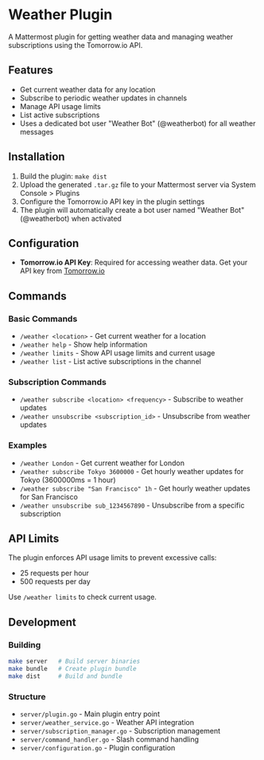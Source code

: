 # Weather Plugin

A Mattermost plugin for getting weather data and managing weather subscriptions using the Tomorrow.io API.

## Features

- Get current weather data for any location
- Subscribe to periodic weather updates in channels
- Manage API usage limits
- List active subscriptions
- Uses a dedicated bot user "Weather Bot" (@weatherbot) for all weather messages

## Installation

1. Build the plugin: `make dist`
2. Upload the generated `.tar.gz` file to your Mattermost server via System Console > Plugins
3. Configure the Tomorrow.io API key in the plugin settings
4. The plugin will automatically create a bot user named "Weather Bot" (@weatherbot) when activated

## Configuration

- **Tomorrow.io API Key**: Required for accessing weather data. Get your API key from [Tomorrow.io](https://www.tomorrow.io/)

## Commands

### Basic Commands
- `/weather <location>` - Get current weather for a location
- `/weather help` - Show help information
- `/weather limits` - Show API usage limits and current usage
- `/weather list` - List active subscriptions in the channel

### Subscription Commands
- `/weather subscribe <location> <frequency>` - Subscribe to weather updates
- `/weather unsubscribe <subscription_id>` - Unsubscribe from weather updates

### Examples
- `/weather London` - Get current weather for London
- `/weather subscribe Tokyo 3600000` - Get hourly weather updates for Tokyo (3600000ms = 1 hour)
- `/weather subscribe "San Francisco" 1h` - Get hourly weather updates for San Francisco
- `/weather unsubscribe sub_1234567890` - Unsubscribe from a specific subscription

## API Limits

The plugin enforces API usage limits to prevent excessive calls:
- 25 requests per hour
- 500 requests per day

Use `/weather limits` to check current usage.

## Development

### Building
```bash
make server   # Build server binaries
make bundle   # Create plugin bundle
make dist     # Build and bundle
```

### Structure
- `server/plugin.go` - Main plugin entry point
- `server/weather_service.go` - Weather API integration
- `server/subscription_manager.go` - Subscription management
- `server/command_handler.go` - Slash command handling
- `server/configuration.go` - Plugin configuration